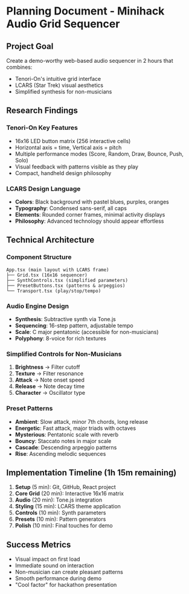 # Planning Document - Minihack Audio Grid Sequencer

## Project Goal
Create a demo-worthy web-based audio sequencer in 2 hours that combines:
- Tenori-On's intuitive grid interface
- LCARS (Star Trek) visual aesthetics
- Simplified synthesis for non-musicians

## Research Findings

### Tenori-On Key Features
- 16x16 LED button matrix (256 interactive cells)
- Horizontal axis = time, Vertical axis = pitch
- Multiple performance modes (Score, Random, Draw, Bounce, Push, Solo)
- Visual feedback with patterns visible as they play
- Compact, handheld design philosophy

### LCARS Design Language
- **Colors**: Black background with pastel blues, purples, oranges
- **Typography**: Condensed sans-serif, all caps
- **Elements**: Rounded corner frames, minimal activity displays
- **Philosophy**: Advanced technology should appear effortless

## Technical Architecture

### Component Structure
```
App.tsx (main layout with LCARS frame)
├── Grid.tsx (16x16 sequencer)
├── SynthControls.tsx (simplified parameters)
├── PresetButtons.tsx (patterns & arpeggios)
└── Transport.tsx (play/stop/tempo)
```

### Audio Engine Design
- **Synthesis**: Subtractive synth via Tone.js
- **Sequencing**: 16-step pattern, adjustable tempo
- **Scale**: C major pentatonic (accessible for non-musicians)
- **Polyphony**: 8-voice for rich textures

### Simplified Controls for Non-Musicians
1. **Brightness** → Filter cutoff
2. **Texture** → Filter resonance
3. **Attack** → Note onset speed
4. **Release** → Note decay time
5. **Character** → Oscillator type

### Preset Patterns
- **Ambient**: Slow attack, minor 7th chords, long release
- **Energetic**: Fast attack, major triads with octaves
- **Mysterious**: Pentatonic scale with reverb
- **Bouncy**: Staccato notes in major scale
- **Cascade**: Descending arpeggio patterns
- **Rise**: Ascending melodic sequences

## Implementation Timeline (1h 15m remaining)

1. **Setup** (5 min): Git, GitHub, React project
2. **Core Grid** (20 min): Interactive 16x16 matrix
3. **Audio** (20 min): Tone.js integration
4. **Styling** (15 min): LCARS theme application
5. **Controls** (10 min): Synth parameters
6. **Presets** (10 min): Pattern generators
7. **Polish** (10 min): Final touches for demo

## Success Metrics
- Visual impact on first load
- Immediate sound on interaction
- Non-musician can create pleasant patterns
- Smooth performance during demo
- "Cool factor" for hackathon presentation